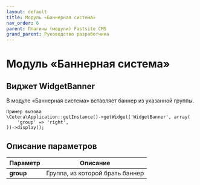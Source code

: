```yaml
---
layout: default
title: Модуль «Баннерная система»
nav_order: 6
parent: Плагины (модули) Fastsite CMS
grand_parent: Руководство разработчика
---
```


# Модуль «Баннерная система»

## Виджет WidgetBanner

В модуле «Баннерная система» вставляет баннер из указанной группы.

	Пример вызова
	\Cetera\Application::getInstance()->getWidget('WidgetBanner', array(
	    'group' => 'right',
	))->display();

## Описание параметров

Параметр | Описание
---|---
**group**|Группа, из которой брать баннер